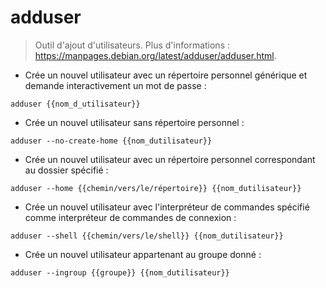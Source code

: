 # adduser

> Outil d'ajout d'utilisateurs.
> Plus d'informations : <https://manpages.debian.org/latest/adduser/adduser.html>.

- Crée un nouvel utilisateur avec un répertoire personnel générique et demande interactivement un mot de passe :

`adduser {{nom_d_utilisateur}}`

- Crée un nouvel utilisateur sans répertoire personnel :

`adduser --no-create-home {{nom_dutilisateur}}`

- Crée un nouvel utilisateur avec un répertoire personnel correspondant au dossier spécifié :

`adduser --home {{chemin/vers/le/répertoire}} {{nom_dutilisateur}}`

- Crée un nouvel utilisateur avec l'interpréteur de commandes spécifié comme interpréteur de commandes de connexion :

`adduser --shell {{chemin/vers/le/shell}} {{nom_dutilisateur}}`

- Crée un nouvel utilisateur appartenant au groupe donné :

`adduser --ingroup {{groupe}} {{nom_dutilisateur}}`
